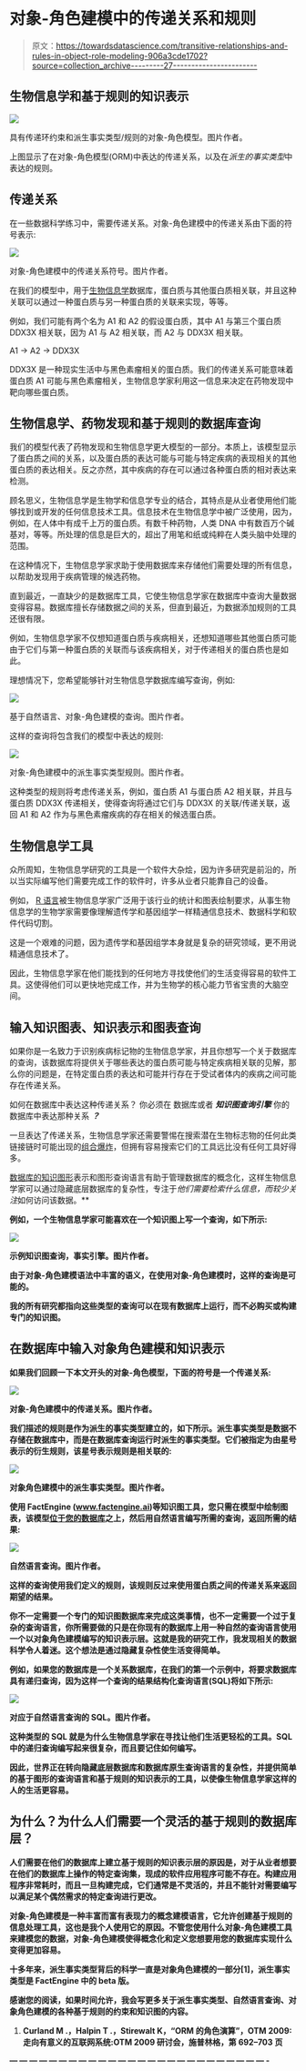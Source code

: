 # 对象-角色建模中的传递关系和规则

> 原文：<https://towardsdatascience.com/transitive-relationships-and-rules-in-object-role-modeling-906a3cde1702?source=collection_archive---------27----------------------->

## 生物信息学和基于规则的知识表示

![](img/4e70681fefaf322c2a3e0bb19b689b96.png)

具有传递环约束和派生事实类型/规则的对象-角色模型。图片作者。

上图显示了在对象-角色模型(ORM)中表达的传递关系，以及在*派生的事实类型*中表达的规则。

## 传递关系

在一些数据科学练习中，需要传递关系。对象-角色建模中的传递关系由下面的符号表示:

![](img/3f80275ac9d9ae6d2cb82d766cd323aa.png)

对象-角色建模中的传递关系符号。图片作者。

在我们的模型中，用于[生物信息学](https://en.wikipedia.org/wiki/Bioinformatics)数据库，蛋白质与其他蛋白质相关联，并且这种关联可以通过一种蛋白质与另一种蛋白质的关联来实现，等等。

例如，我们可能有两个名为 A1 和 A2 的假设蛋白质，其中 A1 与第三个蛋白质 DDX3X 相关联，因为 A1 与 A2 相关联，而 A2 与 DDX3X 相关联。

A1 -> A2 -> DDX3X

DDX3X 是一种现实生活中与黑色素瘤相关的蛋白质。我们的传递关系可能意味着蛋白质 A1 可能与黑色素瘤相关，生物信息学家利用这一信息来决定在药物发现中靶向哪些蛋白质。

## 生物信息学、药物发现和基于规则的数据库查询

我们的模型代表了药物发现和生物信息学更大模型的一部分。本质上，该模型显示了蛋白质之间的关系，以及蛋白质的表达可能与可能与特定疾病的表现相关的其他蛋白质的表达相关。反之亦然，其中疾病的存在可以通过各种蛋白质的相对表达来检测。

顾名思义，生物信息学是生物学和信息学专业的结合，其特点是从业者使用他们能够找到或开发的任何信息技术工具。信息技术在生物信息学中被广泛使用，因为，例如，在人体中有成千上万的蛋白质。有数千种药物，人类 DNA 中有数百万个碱基对，等等。所处理的信息是巨大的，超出了用笔和纸或纯粹在人类头脑中处理的范围。

在这种情况下，生物信息学家求助于使用数据库来存储他们需要处理的所有信息，以帮助发现用于疾病管理的候选药物。

直到最近，一直缺少的是数据库工具，它使生物信息学家在数据库中查询大量数据变得容易。数据库擅长存储数据之间的关系，但直到最近，为数据添加规则的工具还很有限。

例如，生物信息学家不仅想知道蛋白质与疾病相关，还想知道哪些其他蛋白质可能由于它们与第一种蛋白质的关联而与该疾病相关，对于传递相关的蛋白质也是如此。

理想情况下，您希望能够针对生物信息学数据库编写查询，例如:

![](img/201e5a20e3c2befa8569954cf5c44b9d.png)

基于自然语言、对象-角色建模的查询。图片作者。

这样的查询将包含我们的模型中表达的规则:

![](img/b614776179933a9125a404769c2a894d.png)

对象-角色建模中的派生事实类型规则。图片作者。

这种类型的规则将考虑传递关系，例如，蛋白质 A1 与蛋白质 A2 相关联，并且与蛋白质 DDX3X 传递相关，使得查询将通过它们与 DDX3X 的关联/传递关联，返回 A1 和 A2 作为与黑色素瘤疾病的存在相关的候选蛋白质。

## 生物信息学工具

众所周知，生物信息学研究的工具是一个软件大杂烩，因为许多研究是前沿的，所以当实际编写他们需要完成工作的软件时，许多从业者只能靠自己的设备。

例如， [R 语言](https://en.wikipedia.org/wiki/R_(programming_language))被生物信息学家广泛用于该行业的统计和图表绘制要求，从事生物信息学的生物学家需要像理解遗传学和基因组学一样精通信息技术、数据科学和软件代码切割。

这是一个艰难的问题，因为遗传学和基因组学本身就是复杂的研究领域，更不用说精通信息技术了。

因此，生物信息学家在他们能找到的任何地方寻找使他们的生活变得容易的软件工具。这使得他们可以更快地完成工作，并为生物学的核心能力节省宝贵的大脑空间。

## 输入知识图表、知识表示和图表查询

如果你是一名致力于识别疾病标记物的生物信息学家，并且你想写一个关于数据库的查询，该数据库将提供关于哪些表达的蛋白质可能与特定疾病相关联的见解，那么你的问题是，在特定蛋白质的表达和可能并行存在于受试者体内的疾病之间可能存在传递关系。

如何在数据库中表达这种传递关系？
你必须在 数据库或者 ***知识图查询引擎*** 你的数据库中表达那种关系 ***？***

一旦表达了传递关系，生物信息学家还需要警惕在搜索潜在生物标志物的任何此类链接链时可能出现的[组合爆炸](https://en.wikipedia.org/wiki/Combinatorial_explosion)，但拥有容易搜索它们的工具远比没有任何工具好得多。

[数据库的知识图形](https://en.wikipedia.org/wiki/Knowledge_graph)表示和图形查询语言有助于管理数据库的概念化，这样生物信息学家可以通过隐藏底层数据库的复杂性，专注于*他们需要检索什么信息，而较少关注*如何访问该数据。**

**例如，一个生物信息学家可能喜欢在一个知识图上写一个查询，如下所示:**

**![](img/f9b7e55689ba3cd8c82c064049a767f5.png)**

**示例知识图查询，事实引擎。图片作者。**

**由于对象-角色建模语法中丰富的语义，在使用对象-角色建模时，这样的查询是可能的。**

**我的所有研究都指向这些类型的查询可以在现有数据库上运行，而不必购买或构建专门的知识图。**

## **在数据库中输入对象角色建模和知识表示**

**如果我们回顾一下本文开头的对象-角色模型，下面的符号是一个传递关系:**

**![](img/3d36e2eb9b953cd7baba9803dd03171c.png)**

**对象-角色建模中的传递关系。图片作者。**

**我们描述的规则是作为派生的事实类型建立的，如下所示。派生事实类型是数据不存储在数据库中，而是在数据库查询运行时派生的事实类型。它们被指定为由星号表示的衍生规则，该星号表示规则是相关联的:**

**![](img/f80fa8bc2b8733e430fde04eab84e1c0.png)**

**对象角色建模中的派生事实类型。图片作者。**

**使用 FactEngine (www.factengine.ai)等知识图工具，您只需在模型中绘制图表，该模型[位于您的数据库](/the-factengine-architecture-6d90ac09b8b8)之上，然后用自然语言编写所需的查询，返回所需的结果:**

**![](img/f8b3899e57fcf80eda8beaf53711096d.png)**

**自然语言查询。图片作者。**

**这样的查询使用我们定义的规则，该规则反过来使用蛋白质之间的传递关系来返回期望的结果。**

**你不一定需要一个专门的知识图数据库来完成这类事情，也不一定需要一个过于复杂的查询语言，你所需要做的只是在你现有的数据库上用一种自然的查询语言使用一个以对象角色建模编写的知识表示层。这就是我的研究工作，我发现相关的数据科学令人着迷。这个想法是通过隐藏复杂性使生活变得简单。**

**例如，如果您的数据库是一个关系数据库，在我们的第一个示例中，将要求数据库具有递归查询，因为这样一个查询的结果结构化查询语言(SQL)将如下所示:**

**![](img/a3053906d13236ca961625138709b01f.png)**

**对应于自然语言查询的 SQL。图片作者。**

**这种类型的 SQL 就是为什么生物信息学家在寻找让他们生活更轻松的工具。SQL 中的递归查询编写起来很复杂，而且要记住如何编写。**

**因此，世界正在转向隐藏底层数据库和数据库原生查询语言的复杂性，并提供简单的基于图形的查询语言和基于规则的知识表示的工具，以使像生物信息学家这样的人的生活更容易。**

## **为什么？为什么人们需要一个灵活的基于规则的数据库层？**

**人们需要在他们的数据库上建立基于规则的知识表示层的原因是，对于从业者想要在他们的数据库上操作的特定查询集，现成的软件应用程序可能不存在。构建应用程序非常耗时，而且一旦构建完成，它们通常是不灵活的，并且不能针对需要编写以满足某个偶然需求的特定查询进行更改。**

**对象-角色建模是一种丰富而富有表现力的概念建模语言，它允许创建基于规则的信息处理工具，这也是我个人使用它的原因。不管您使用什么对象-角色建模工具来建模您的数据，对象-角色建模使得概念化和定义您想要用您的数据库实现什么变得更加容易。**

**十多年来，派生事实类型背后的科学一直是对象角色建模的一部分[1]，派生事实类型是 FactEngine 中的 beta 版。**

**感谢您的阅读，如果时间允许，我会写更多关于派生事实类型、自然语言查询、对象角色建模的各种基于规则的约束和知识图的内容。**

1.  **Curland M .，Halpin T .，Stirewalt K，“ORM 的角色演算”，OTM 2009:走向有意义的互联网系统:OTM 2009 研讨会，施普林格，第 692–703 页**

**— — — — — — — — — — — — — — — — — — — — — — — — — — -**